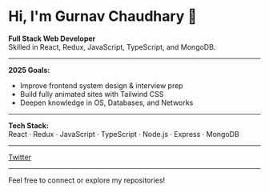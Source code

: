 # Hi, I'm Gurnav Chaudhary 👋

**Full Stack Web Developer**  
Skilled in React, Redux, JavaScript, TypeScript, and MongoDB.

---


**2025 Goals:**
- Improve frontend system design & interview prep
- Build fully animated sites with Tailwind CSS
- Deepen knowledge in OS, Databases, and Networks

---

**Tech Stack:**  
React · Redux · JavaScript · TypeScript · Node.js · Express · MongoDB

---
 [Twitter](https://twitter.com/GurnavChaudhary)

---

Feel free to connect or explore my repositories!
  
